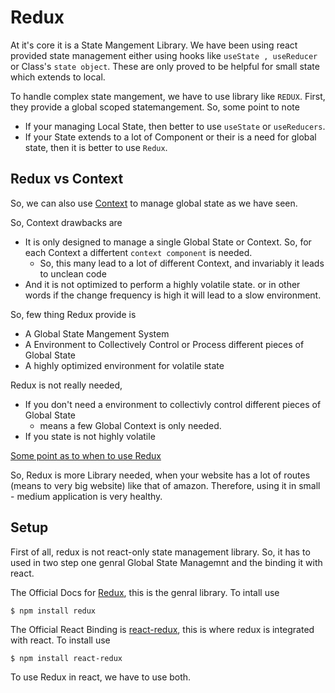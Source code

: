 # Redux

At it's core it is a State Mangement Library. We have been using react provided state management either using
hooks like `useState , useReducer` or Class's `state object`. These are only proved to be helpful for small
state which extends to local.

To handle complex state mangement, we have to use library like `REDUX`. First, they provide a global scoped statemangement.
So, some point to note

- If your managing Local State, then better to use `useState` or `useReducers`.
- If your State extends to a lot of Component or their is a need for global state, then it is better to use `Redux`.

## Redux vs Context

So, we can also use [Context](../REACT/8_Complex_State_Management.md#context) to manage global state as we have seen.

So, Context drawbacks are

- It is only designed to manage a single Global State or Context. So, for each Context a differtent `context component` is needed.
  - So, this many lead to a lot of different Context, and invariably it leads to unclean code
- And it is not optimized to perform a highly volatile state. or in other words if the change frequency is high it will lead to a slow environment.

So, few thing Redux provide is

- A Global State Mangement System
- A Environment to Collectively Control or Process different pieces of Global State
- A highly optimized environment for volatile state

Redux is not really needed,

- If you don't need a environment to collectivly control different pieces of Global State
  - means a few Global Context is only needed.
- If you state is not highly volatile

[Some point as to when to use Redux](https://redux.js.org/faq/general#when-should-i-use-redux)

So, Redux is more Library needed, when your website has a lot of routes (means to very big website) like that of amazon.
Therefore, using it in small - medium application is very healthy.

## Setup

First of all, redux is not react-only state management library. So, it has to used in two step one genral Global State Managemnt and the binding it with react.

The Official Docs for [Redux](https://redux.js.org/), this is the genral library. To intall use

```
$ npm install redux
```

The Official React Binding is [react-redux](https://react-redux.js.org/), this is where redux is integrated with react. To install use

```
$ npm install react-redux
```

To use Redux in react, we have to use both.

